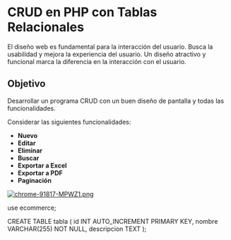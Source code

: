 # CRUD en PHP con Tablas Relacionales

El diseño web es fundamental para la interacción del usuario. Busca la usabilidad y mejora la experiencia del usuario. Un diseño atractivo y funcional marca la diferencia en la interacción con el usuario.

## Objetivo
Desarrollar un programa CRUD con un buen diseño de pantalla y todas las funcionalidades.

Considerar las siguientes funcionalidades:
- **Nuevo**
- **Editar**
- **Eliminar**
- **Buscar**
- **Exportar a Excel**
- **Exportar a PDF**
- **Paginación**

[![chrome-91817-MPWZ1.png](https://i.postimg.cc/tgb1qLRp/chrome-91817-MPWZ1.png)](https://postimg.cc/3kLr9fDc)

use ecommerce;
 
CREATE TABLE tabla (
    id INT AUTO_INCREMENT PRIMARY KEY,
    nombre VARCHAR(255) NOT NULL,
    descripcion TEXT
);

